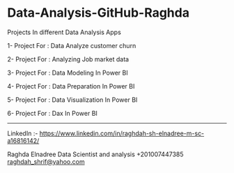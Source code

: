# Data-Analysis-GitHub-Raghda
 Projects In different Data Analysis Apps 

1-  Project For : Data Analyze customer churn

2-  Project For : Analyzing Job market data

3-  Project For : Data Modeling In Power BI

4-  Project For : Data Preparation In Power BI

5-  Project For : Data Visualization In Power BI

6-  Project For : Dax In Power BI




_______________________________________________________________________________________________________________________ 


LinkedIn :-
https://www.linkedin.com/in/raghdah-sh-elnadree-m-sc-a16816142/

Raghda Elnadree
Data Scientist and analysis
+201007447385
raghdah_shrif@yahoo.com


